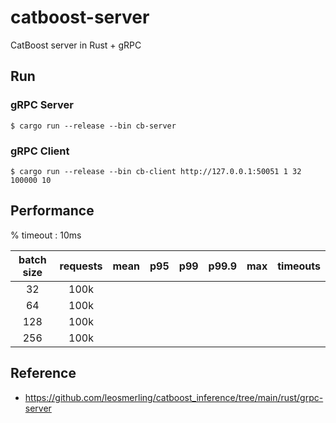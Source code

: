 # catboost-server
CatBoost server in Rust + gRPC

## Run

### gRPC Server

```shell
$ cargo run --release --bin cb-server 
```

### gRPC Client

```shell
$ cargo run --release --bin cb-client http://127.0.0.1:50051 1 32 100000 10
```

## Performance

% timeout : 10ms

| batch size | requests | mean | p95 | p99 | p99.9 | max | timeouts |
| :---: | :---: | :---: | :---: | :---: | :---: | :---: | :---: |
| 32 | 100k | | | | | | |
| 64 | 100k | | | | | | |
| 128 | 100k | | | | | | |
| 256 | 100k | | | | | | |

## Reference

* https://github.com/leosmerling/catboost_inference/tree/main/rust/grpc-server
